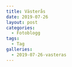 ```yaml
---
title: Västerås
date: 2019-07-26
layout: post
categories:
  - Fotoblogg
tags:
  - Tag
galleries:
  - 2019-07-26-vasteras
---
```


